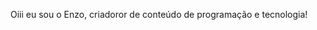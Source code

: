 Oiii eu sou o Enzo, criadoror de conteúdo de programação e tecnologia!

 <style>
        .span{
            font-size: 50px;
            font-family: sans-serif;
            font-weight: 900;
            position: relative;
            color: azure;
            -webkit-text-stroke: 2px black;
        }
	span::before {
            position: absolute;
            content: "enzo manhezi lage";
            color: azure;
            animation: filling 2s linear infinite;
            border-right: 3px solid green;
            overflow: hidden;
        }
	@keyframes filling {
            0% { width: 0%; }
            50% { width: 100%; }
            100% { width: 0%; }
        }
>
  <div style="display: inline_block"><br>
  <img align="center" alt="enzo-Js" height="30" width="40" src="https://raw.githubusercontent.com/devicons/devicon/master/icons/javascript/javascript-plain.svg">
  <img align="center" alt="enzo-HTML" height="30" width="40" src="https://raw.githubusercontent.com/devicons/devicon/master/icons/html5/html5-original.svg">
  <img align="center" alt="enzo-CSS" height="30" width="40" src="https://raw.githubusercontent.com/devicons/devicon/master/icons/css3/css3-original.svg">
  <img align="center" alt="enzo-Python" height="30" width="40" src="https://raw.githubusercontent.com/devicons/devicon/master/icons/python/python-original.svg">
  <img align="center" alt="enzo-Csharp" height="30" width="40" src="https://raw.githubusercontent.com/devicons/devicon/master/icons/csharp/csharp-original.svg">
  <img align="center" alt="enzo-php" height="40" width="50" src="https://cdn.jsdelivr.net/gh/devicons/devicon@latest/icons/php/php-original.svg" />
</div>

<br>
 
<div> 
  <a href="https://instagram.com/enzo_lage" target="_blank"><img src="https://img.shields.io/badge/-Instagram-%23E4405F?style=for-the-badge&logo=instagram&logoColor=white" target="_blank"></a>
 <a href="https://discord.gg/wagxzStdcR" target="_blank"><img src="https://img.shields.io/badge/Discord-7289DA?style=for-the-badge&logo=discord&logoColor=white" target="_blank"></a> 
  <a href = "enzo@lage.com.br"><img src="https://img.shields.io/badge/-Gmail-%23333?style=for-the-badge&logo=gmail&logoColor=white" target="_blank"></a>  
</div>


